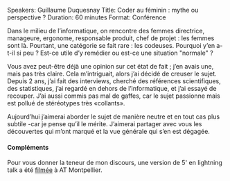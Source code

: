 Speakers: Guillaume Duquesnay
Title: Coder au féminin : mythe ou perspective ?
Duration: 60 minutes
Format: Conférence

Dans le milieu de l’informatique, on rencontre des femmes directrice, manageure, ergonome, responsable produit, chef de projet : les femmes sont là.
Pourtant, une catégorie se fait rare : les codeuses.
Pourquoi y’en a-t-il si peu ?
Est-ce utile d’y remédier ou est-ce une situation "normale" ? 

Vous avez peut-être déjà une opinion sur cet état de fait ; j’en avais une, mais pas très claire.
Cela m’intriguait, alors j’ai décidé de creuser le sujet.
Depuis 2 ans, j’ai fait des interviews, cherché des références scientifiques, des statistiques, j’ai regardé en dehors de l’informatique, et j’ai essayé de recouper.
J’ai aussi commis pas mal de gaffes, car le sujet passionne mais est pollué de stéréotypes très «collants». 

Aujourd’hui j’aimerai aborder le sujet de manière neutre et en tout cas plus subtile -car je pense qu’il le mérite.
J’aimerai partager avec vous les découvertes qui m’ont marqué et la vue générale qui s’en est dégagée.

#### Compléments

Pour vous donner la teneur de mon discours, une version de 5' en lightning talk a été [filmée][] à AT Montpellier.

[filmée]: http://www.youtube.com/watch?v=Ficfk9exTuI
